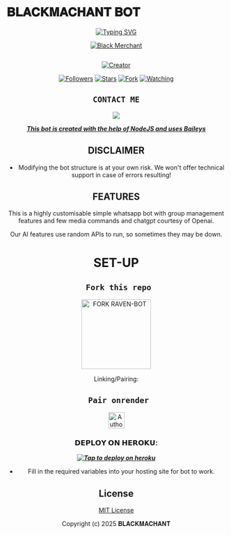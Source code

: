 # 𝐁𝐋𝐀𝐂𝐊𝐌𝐀𝐂𝐇𝐀𝐍𝐓 𝐁𝐎𝐓
<div align="center">
<a href="https://git.io/typing-svg"><img src="https://readme-typing-svg.demolab.com?font=Black+Ops+One&size=50&pause=1000&color=1BAFBAFF&center=true&width=910&height=100&lines=THIS  IS+𝐁𝐋𝐀𝐂𝐊𝐌𝐀𝐂𝐇𝐀𝐍𝐓-MD;MULTI+DEVICE+WHATSAPP+BOT;CREATED+BY+𝐁𝐋𝐀𝐂𝐊𝐌𝐀𝐂𝐇𝐀𝐍𝐓;PUBLIC+RELEASED; ...;TEAM 𝐁𝐋𝐀𝐂𝐊𝐌𝐀𝐂𝐇𝐀𝐍𝐓 𝐁𝐎𝐓" alt="Typing SVG" /></a>
  </p>
  
<p align="center">

[![Black Merchant](https://github.com/Blackie254.png?lenght=50width=50)](https://github.com/Blackie254)
</p>
<p align="center">
  <a href="#"><img src="http://readme-typing-svg.herokuapp.com?color=d1fa02&center=true&vCenter=true&multiline=false&lines=𝐁𝐋𝐀𝐂𝐊𝐌𝐀𝐂𝐇𝐀𝐍𝐓 𝐁𝐎𝐓+WHATSAPP+BOT" alt="">
</p>
<p align="center">
<a href="#"><img title="Creator" src="https://img.shields.io/badge/Creator- 𝐁𝐋𝐀𝐂𝐊𝐌𝐀𝐂𝐇𝐀𝐍𝐓𝗿-blue.svg?style=for-the-badge&logo=github"></a>
</p>
<p align="center">
<a href="https://github.com/Blackie254?tab=followers"><img title="Followers" src="https://img.shields.io/github/followers/Blackie254?label=Followers&style=social"></a>
<a href="https://github.com/Blackie254/black-super-bot/stargazers/"><img title="Stars" src="https://img.shields.io/github/stars/Blackie254/black-super-bot?&style=social"></a>
<a href="https://github.com/Blackie254/black-super-bot/network/members"><img title="Fork" src="https://img.shields.io/github/forks/Blackie254/black-super-bot?style=social"></a>
<a href="https://github.com/Blackie254/black-super-bot/watchers"><img title="Watching" src="https://img.shields.io/github/watchers/Blackie254/black-super-bot?label=Watching&style=social"></a>
</p>
 

## ```CONTACT ME```

<p align="center">

<a href="https://api.whatsapp.com/send?phone=254768792955&text=Hello+blackc༆"><img src="https://img.shields.io/badge/Contact 𝐁𝐋𝐀𝐂𝐊𝐌𝐀𝐂𝐇𝐀𝐍𝐓  ༆-25D366?style=for-the-badge&logo=whatsapp&logoColor=white" />


***This bot is created with the help of NodeJS and uses [Baileys](https://github.com/whiskeysockets/Baileys)***


## DISCLAIMER
- Modifying the bot structure is at your own risk. We won't offer technical support in case of errors resulting!

## FEATURES
This is a highly customisable simple whatsapp bot with group management features and few media commands and chatgpt courtesy of Openai.

Our AI features use random APIs to run, so sometimes they may be down.

# SET-UP

## ` Fork this repo`
<p align="centre">
<a href="https://github.com/Blackie254/black-super-bot/fork"><img src="https://img.shields.io/badge/Fork%20Create-purple?style=for-the-badge&logo=github" alt="FORK RAVEN-BOT" width="160"></a>
<p/>
  
Linking/Pairing:
## ` Pair onrender`
<p align="centre">
<a href="https://blackie-md-ifgg.onrender.com"><img height= "37" title="Author" src="https://img.shields.io/badge/Session-green?style=for-the-badge&logo=render"></a>
<p/>
            

###  𝗗𝗘𝗣𝗟𝗢𝗬 𝗢𝗡 𝗛𝗘𝗥𝗢𝗞𝗨:


 
 ***[![Tap to deploy on heroku](https://www.herokucdn.com/deploy/button.svg)](https://dashboard.heroku.com/new?button-url=https://github.com/Blackie254/black-super-bot&template=https://github.com/Blackie254/black-super-bot.git)***
 

    

- Fill in the required variables into your hosting site for bot to work.
 </h2>
     

    
 





## License

[MIT License]((https://github.com/Blackie254/black-super-bot)/LICENSE)

Copyright (c) 2025 𝐁𝐋𝐀𝐂𝐊𝐌𝐀𝐂𝐇𝐀𝐍𝐓  

